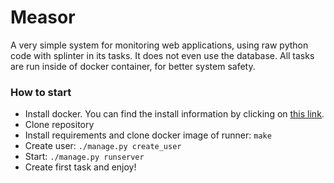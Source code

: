 # Measor

A very simple system for monitoring web applications, using raw python code with splinter in its tasks. It does not even use the database.
All tasks are run inside of docker container, for better system safety.

### How to start

* Install docker. You can find the install information by clicking on  [this link](https://docs.docker.com/install/).
* Clone repository
* Install requirements and clone docker image of runner:
`make`
* Create user:
`./manage.py create_user`
* Start:
`./manage.py runserver`
* Create first task and enjoy!
